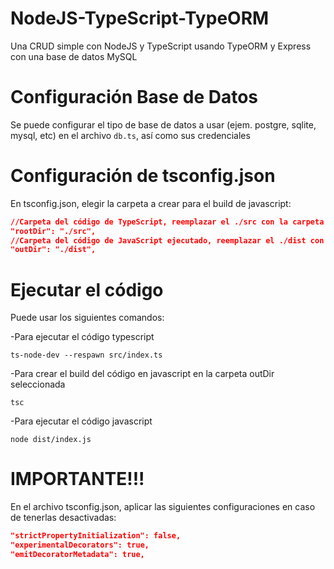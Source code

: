# NodeJS-TypeScript-TypeORM
Una CRUD simple con NodeJS y TypeScript usando TypeORM y Express con una base de datos MySQL

# Configuración Base de Datos
Se puede configurar el tipo de base de datos a usar (ejem. postgre, sqlite, mysql, etc) en el archivo ```db.ts```, así como sus credenciales

# Configuración de tsconfig.json
En tsconfig.json, elegir la carpeta a crear para el build de javascript:
```json
//Carpeta del código de TypeScript, reemplazar el ./src con la carpeta origen en cuestión
"rootDir": "./src",
//Carpeta del código de JavaScript ejecutado, reemplazar el ./dist con la carpeta destino, si no existe se creará automáticamente
"outDir": "./dist",
```

# Ejecutar el código
Puede usar los siguientes comandos:

-Para ejecutar el código typescript
```
ts-node-dev --respawn src/index.ts
```
-Para crear el build del código en javascript en la carpeta outDir seleccionada
```
tsc
```
-Para ejecutar el código javascript
```
node dist/index.js
```

# IMPORTANTE!!!
En el archivo tsconfig.json, aplicar las siguientes configuraciones en caso de tenerlas desactivadas:
```json
"strictPropertyInitialization": false,
"experimentalDecorators": true,
"emitDecoratorMetadata": true,
```